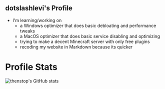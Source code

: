## dotslashlevi's Profile
- I'm learning/working on
  - a Windows optimizer that does basic debloating and performance tweaks
  - a MacOS optimizer that does basic service disabling and optimizing
  - trying to make a decent Minecraft server with only free plugins
  - recoding my website in Markdown because its quicker

# Profile Stats
![thenstop's GitHub stats](https://github-readme-stats.vercel.app/api?username=dotslashlevi&count_private=true&theme=transparent)
